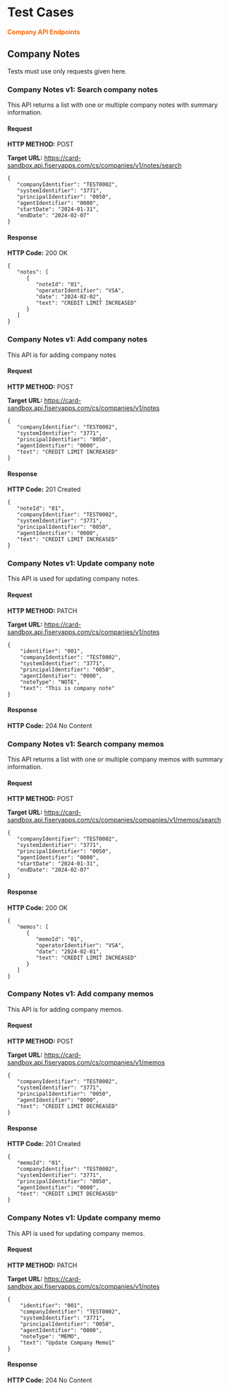 # Test Cases

<span style="color:#ff6600;">**Company API Endpoints**</span>

## Company Notes

Tests must use only requests given here.

### Company Notes v1: Search company notes

This API returns a list with one or multiple company notes with summary information.

#### Request

**HTTP METHOD:** POST

**Target URL:** https://card-sandbox.api.fiservapps.com/cs/companies/v1/notes/search

```
{
   "companyIdentifier": "TEST0002",
   "systemIdentifier": "3771",
   "principalIdentifier": "0050",
   "agentIdentifier": "0000",
   "startDate": "2024-01-31",
   "endDate": "2024-02-07"
}
```

#### Response

**HTTP Code:** 200 OK

```
{
   "notes": [
      {
         "noteId": "01",
         "operatorIdentifier": "VSA",
         "date": "2024-02-02",
         "text": "CREDIT LIMIT INCREASED"
      }
   ]
}
```

### Company Notes v1: Add company notes

This API is for adding company notes

#### Request

**HTTP METHOD:** POST

**Target URL:** https://card-sandbox.api.fiservapps.com/cs/companies/v1/notes

```
{
   "companyIdentifier": "TEST0002",
   "systemIdentifier": "3771",
   "principalIdentifier": "0050",
   "agentIdentifier": "0000",
   "text": "CREDIT LIMIT INCREASED"
}
```

#### Response

**HTTP Code:** 201 Created

```
{
   "noteId": "01",
   "companyIdentifier": "TEST0002",
   "systemIdentifier": "3771",
   "principalIdentifier": "0050",
   "agentIdentifier": "0000",
   "text": "CREDIT LIMIT INCREASED"
}
```

### Company Notes v1: Update company note

This API is used for updating company notes.

#### Request

**HTTP METHOD:** PATCH

**Target URL:** https://card-sandbox.api.fiservapps.com/cs/companies/v1/notes

```
{
    "identifier": "001",
    "companyIdentifier": "TEST0002",
    "systemIdentifier": "3771",
    "principalIdentifier": "0050",
    "agentIdentifier": "0000",
    "noteType": "NOTE",
    "text": "This is company note"
}
```

#### Response

**HTTP Code:** 204 No Content

### Company Notes v1: Search company memos

This API returns a list with one or multiple company memos with summary information.

#### Request

**HTTP METHOD:** POST

**Target URL:** https://card-sandbox.api.fiservapps.com/cs/companies/companies/v1/memos/search

```
{
   "companyIdentifier": "TEST0002",
   "systemIdentifier": "3771",
   "principalIdentifier": "0050",
   "agentIdentifier": "0000",
   "startDate": "2024-01-31",
   "endDate": "2024-02-07"
}
```

#### Response

**HTTP Code:** 200 OK

```
{
   "memos": [
      {
         "memoId": "01",
         "operatorIdentifier": "VSA",
         "date": "2024-02-01",
         "text": "CREDIT LIMIT INCREASED"
      }
   ]
}
```

### Company Notes v1: Add company memos

This API is for adding company memos.

#### Request

**HTTP METHOD:** POST

**Target URL:** https://card-sandbox.api.fiservapps.com/cs/companies/v1/memos

```
{
   "companyIdentifier": "TEST0002",
   "systemIdentifier": "3771",
   "principalIdentifier": "0050",
   "agentIdentifier": "0000",
   "text": "CREDIT LIMIT DECREASED"
}
```

#### Response

**HTTP Code:** 201 Created

```
{
   "memoId": "01",
   "companyIdentifier": "TEST0002",
   "systemIdentifier": "3771",
   "principalIdentifier": "0050",
   "agentIdentifier": "0000",
   "text": "CREDIT LIMIT DECREASED"
}
```

### Company Notes v1: Update company memo

This API is used for updating company memos.

#### Request

**HTTP METHOD:** PATCH

**Target URL:** https://card-sandbox.api.fiservapps.com/cs/companies/v1/notes

```
{
    "identifier": "001",
    "companyIdentifier": "TEST0002",
    "systemIdentifier": "3771",
    "principalIdentifier": "0050",
    "agentIdentifier": "0000",
    "noteType": "MEMO",
    "text": "Update Company Memo1"
}
```

#### Response

**HTTP Code:** 204 No Content
